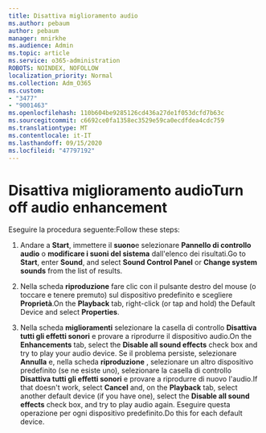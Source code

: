 ```yaml
---
title: Disattiva miglioramento audio
ms.author: pebaum
author: pebaum
manager: mnirkhe
ms.audience: Admin
ms.topic: article
ms.service: o365-administration
ROBOTS: NOINDEX, NOFOLLOW
localization_priority: Normal
ms.collection: Adm_O365
ms.custom:
- "3477"
- "9001463"
ms.openlocfilehash: 110b604be9285126cd436a27de1f053dcfd7b63c
ms.sourcegitcommit: c6692ce0fa1358ec3529e59ca0ecdfdea4cdc759
ms.translationtype: MT
ms.contentlocale: it-IT
ms.lasthandoff: 09/15/2020
ms.locfileid: "47797192"
---
```

# <a name="turn-off-audio-enhancement"></a><span data-ttu-id="2218a-102">Disattiva miglioramento audio</span><span class="sxs-lookup"><span data-stu-id="2218a-102">Turn off audio enhancement</span></span>

<span data-ttu-id="2218a-103">Eseguire la procedura seguente:</span><span class="sxs-lookup"><span data-stu-id="2218a-103">Follow these steps:</span></span>

1. <span data-ttu-id="2218a-104">Andare a **Start**, immettere il **suono**e selezionare **Pannello di controllo audio** o **modificare i suoni del sistema** dall'elenco dei risultati.</span><span class="sxs-lookup"><span data-stu-id="2218a-104">Go to **Start**, enter **Sound**, and select **Sound Control Panel** or **Change system sounds** from the list of results.</span></span>

2. <span data-ttu-id="2218a-105">Nella scheda **riproduzione** fare clic con il pulsante destro del mouse (o toccare e tenere premuto) sul dispositivo predefinito e scegliere **Proprietà**.</span><span class="sxs-lookup"><span data-stu-id="2218a-105">On the **Playback** tab, right-click (or tap and hold) the Default Device and select **Properties**.</span></span>

3. <span data-ttu-id="2218a-106">Nella scheda **miglioramenti** selezionare la casella di controllo **Disattiva tutti gli effetti sonori** e provare a riprodurre il dispositivo audio.</span><span class="sxs-lookup"><span data-stu-id="2218a-106">On the **Enhancements** tab, select the **Disable all sound effects** check box and try to play your audio device.</span></span> <span data-ttu-id="2218a-107">Se il problema persiste, selezionare **Annulla** e, nella scheda **riproduzione** , selezionare un altro dispositivo predefinito (se ne esiste uno), selezionare la casella di controllo **Disattiva tutti gli effetti sonori** e provare a riprodurre di nuovo l'audio.</span><span class="sxs-lookup"><span data-stu-id="2218a-107">If that doesn't work, select **Cancel** and, on the **Playback** tab, select another default device (if you have one), select the **Disable all sound effects** check box, and try to play audio again.</span></span> <span data-ttu-id="2218a-108">Eseguire questa operazione per ogni dispositivo predefinito.</span><span class="sxs-lookup"><span data-stu-id="2218a-108">Do this for each default device.</span></span>
